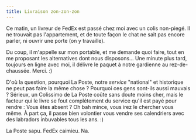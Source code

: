 ```yaml
---
title: Livraison zon-zon-zon
---
```


Ce matin, un livreur de FedEx est passé chez moi avec un colis non-piegé. Il
ne trouvait pas l'appartement, et de toute façon le chat ne sait pas encore
parler, ni ouvrir une porte (on y travaille).

Du coup, il m'appelle sur mon portable, et me demande quoi faire, tout en me
proposant les alternatives dont nous disposons... Une minute plus tard,
toujours en ligne avec moi, il délivre le paquet à notre gardienne au rez-de-
chaussée. Merci. :)

D'où la question, pourquoi La Poste, notre _service_ "national" et historique
ne peut pas faire la même chose ? Pourquoi ces gens sont-ils aussi mauvais ?
Sérieux, un Colissimo de La Poste coûte sans doute moins cher, mais le facteur
qui le livre se fout complétement du service qu'il est payé pour rendre : Vous
êtes absent ? Oh bah mince, vous irez le chercher vous même. À part ça, il
passe bien volontier vous vendre ses calendriers avec des labradors inbuvables
tous les ans. :)

La Poste sapu. FedEx caimieu. Na.

